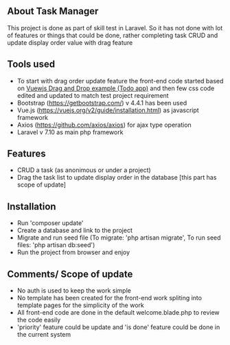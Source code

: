 ## About Task Manager

This project is done as part of skill test in Laravel. So it has not done with lot of features or things that could be done, rather completing task CRUD and update display order value with drag feature

## Tools used

- To start with drag order update feature the front-end code started based on [Vuewjs Drag and Drop example (Todo app)](https://codepen.io/pasoevi/pen/ooOrpo) and then few css code edited and updated to match test project requirement
- Bootstrap (https://getbootstrap.com/) v 4.4.1 has been used
- Vue.js (https://vuejs.org/v2/guide/installation.html) as javascript framework
- Axios (https://github.com/axios/axios) for ajax type operation
- Laravel v 7.10 as main php framework

## Features

- CRUD a task (as anonimous or under a project)
- Drag the task list to update display order in the database [this part has scope of update]

## Installation

- Run 'composer update'
- Create a database and link to the project
- Migrate and run seed file (To migrate: 'php artisan migrate', To run seed files: 'php artisan db:seed')
- Run the project from browser and enjoy


## Comments/ Scope of update

- No auth is used to keep the work simple
- No template has been created for the front-end work spliting into template pages for the simplicity of the work
- All front-end code are done in the default welcome.blade.php to review the code easily
- 'priority' feature could be update and 'is done' feature could be done in the current system


